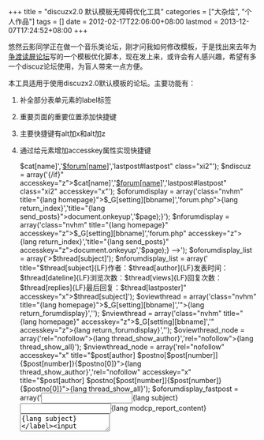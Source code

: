 +++
title = "discuzx2.0 默认模板无障碍优化工具"
categories = ["大杂烩", "个人作品"]
tags = []
date = 2012-02-17T22:06:00+08:00
lastmod = 2013-12-07T17:24:52+08:00
+++



悠然云影同学正在做一个音乐类论坛，刚才问我如何修改模板，于是找出来去年为[争渡读屏论坛](http://f.zdsr.net/)写的一个模板优化脚本，现在发上来，或许会有人感兴趣，希望有多一个discuz论坛使用，为盲人带来一点方便。

本工具适用于使用discuzx2.0默认模板的论坛。主要功能有：
1. 补全部分表单元素的label标签
2. 重要页面的重要位置添加快捷键
3. 主要快捷键有alt加x和alt加z
4. 通过给元素增加accesskey属性实现快捷键





    <?php
    /**
    discuzx2.0 默认模板无障碍优化工具
    主要功能有：
    1 补全部分表单元素的label标签
    2 重要页面的重要位置添加快捷键
    3 主要快捷键有alt加x和alt加z
    4 通过给元素增加accesskey属性实现快捷键
    
    本工具适用于使用discuzx2.0默认模板的论坛。
    经本工具优化之后，可以大幅度提高键盘用户的论坛操作效率。
    用法：将代码保存为dxaccess.php，上传到论坛根目录，访问一次即可。注意运行后删除，以免重复执行造成意外。
    作者： 杨永全
    E-mail： qt06.com@gmail.com
    博客： https://www.qt06.com/
    该工具演示论坛： http://f.zdsr.net/
    
    p.s:
    对于表单元素的label缺失，希望官方日后能补全。
    */
    
    $odiscuz = array('{/if}">$cat[name]</a>','<a href="$forumurl"{if $forum[redirect]} target="_blank"{/if}><img','{/if}>$forum[name]</a>','lastpost#lastpost" class="xi2"');
    $ndiscuz = array('{/if}" accesskey="z">$cat[name]</a>','<a tabindex="-1" href="$forumurl"{if $forum[redirect]} target="_blank"{/if}><img','{/if} accesskey="x">$forum[name]</a>','lastpost#lastpost" class="xi2" accesskey="x"');
    $oforumdisplay = array('class="nvhm" title="{lang homepage}">$_G[setting][bbname]</a>','forum.php">{lang return_index}</a>','title="{lang send_posts}"><img','<script type="text/javascript">document.onkeyup','$page);}</script>');
    $nforumdisplay = array('class="nvhm" title="{lang homepage}" accesskey="z">$_G[setting][bbname]</a>','forum.php" accesskey="z">{lang return_index}</a>','title="{lang send_posts}" accesskey="z"><img','<!-- <script type="text/javascript">document.onkeyup','$page);}</script> -->');
    $oforumdisplay_list = array('>$thread[subject]</a>');
    $nforumdisplay_list = array(' title="$thread[subject]{LF}作者：$thread[author]{LF}发表时间：$thread[dateline]{LF}浏览次数：$thread[views]{LF}回复次数：$thread[replies]{LF}最后回复：$thread[lastposter]" accesskey="x">$thread[subject]</a>');
    $oviewthread = array('class="nvhm" title="{lang homepage}">$_G[setting][bbname]</a>','">{lang return_forumdisplay}</a>','<script type="text/javascript">document.onkeyup','$page);}</script>');
    $nviewthread = array('class="nvhm" title="{lang homepage}" accesskey="z">$_G[setting][bbname]</a>','" accesskey="z">{lang return_forumdisplay}</a>','<!-- <script type="text/javascript">document.onkeyup','$page);}</script> -->');
    $oviewthread_node = array('rel="nofollow">{lang thread_show_author}</a>','rel="nofollow">{lang thread_show_all}</a>');
    $nviewthread_node = array('rel="nofollow" accesskey="x" title="$post[author] <!--{if !empty($postno[$post[number]])}-->$postno[$post[number]]<!--{else}-->{$post[number]}{$postno[0]}<!--{/if}-->">{lang thread_show_author}</a>','rel="nofollow" accesskey="x" title="$post[author] <!--{if !empty($postno[$post[number]])}-->$postno[$post[number]]<!--{else}-->{$post[number]}{$postno[0]}<!--{/if}-->">{lang thread_show_all}</a>');
    $oforumdisplay_fastpost = array('<input type="text" id="subject"','<textarea rows');
    $nforumdisplay_fastpost = array('<label for="subject">{lang subject}</label><input accesskey="x" type="text" id="subject"','<label for="fastpostmessage">{lang modcp_report_content}</label><textarea accesskey="x" rows');
    $oviewthread_fastpost = array('<input type="text" id="subject"','<textarea rows');
    $nviewthread_fastpost = array('<label for="subject">{lang subject}</label><input accesskey="x" type="text" id="subject','<label for="fastpostmessage">{lang modcp_report_content}</label><textarea accesskey="x" rows');
    $opost_editor_extra = array('<span><input type="text" name="subject"');
    $npost_editor_extra = array('<label for="subject">{lang subject}</label><span><input accesskey="x" type="text" name="subject"');
    $opost_editor_body = array('<textarea name="$editor[textarea]"');
    $npost_editor_body = array('<label for="{$editorid}_textarea">{lang modcp_report_content}</label><textarea accesskey="x" name="$editor[textarea]"');
    $opost_infloat = array('<span><input name="subject"','<textarea rows="7"');
    $npost_infloat = array('<label for="subject">{lang subject}</label><span><input accesskey="x" type="text" name="subject"','<label for="postmessage">{lang modcp_report_content}</label><textarea accesskey="x" rows="7"');
    $opost = array('title="{lang homepage}"','<button type="submit" id="postsubmit"','<button type="button" id="postsubmit"');
    $npost = array('title="{lang homepage}" accesskey="z"','<button tabindex="2" type="submit" id="postsubmit"','<button tabindex="2" type="button" id="postsubmit"');
    $opost_poll = array('<input id="pollchecked" type="checkbox"','<a href="javascript:;"');
    $npost_poll =array('<input id="pollchecked" tabindex="1" type="checkbox"','<a tabindex="1" href="javascript:;"');
    
    dxaccess("template/default/forum/discuz.htm",$odiscuz,$ndiscuz);
    dxaccess("template/default/forum/forumdisplay.htm",$oforumdisplay,$nforumdisplay);
    dxaccess("template/default/forum/forumdisplay_list.htm",$oforumdisplay_list,$nforumdisplay_list);
    dxaccess("template/default/forum/viewthread.htm",$oviewthread,$nviewthread);
    dxaccess("template/default/forum/viewthread_node.htm",$oviewthread_node,$nviewthread_node);
    dxaccess("template/default/forum/forumdisplay_fastpost.htm",$oforumdisplay_fastpost,$nforumdisplay_fastpost);
    dxaccess("template/default/forum/viewthread_fastpost.htm",$oviewthread_fastpost,$nviewthread_fastpost);
    dxaccess("template/default/forum/post_editor_body.htm",$opost_editor_body,$npost_editor_body);
    dxaccess("template/default/forum/post_editor_extra.htm",$opost_editor_extra,$npost_editor_extra);
    dxaccess("template/default/forum/post_infloat.htm",$opost_infloat,$npost_infloat);
    dxaccess("template/default/forum/post.htm",$opost,$npost);
    dxaccess("template/default/forum/post_poll.htm",$opost_poll,$npost_poll);
    
    
    function dxaccess($file,$ostr,$nstr) {
    $content = file_get_contents($file);
    $content = str_replace($ostr,$nstr,$content);
    copy($file,$file.'.bak');
    $fp = fopen($file, "w");
    fwrite($fp, $content);
    fclose($fp);
    echo $file . "完成";
    }
    ?>